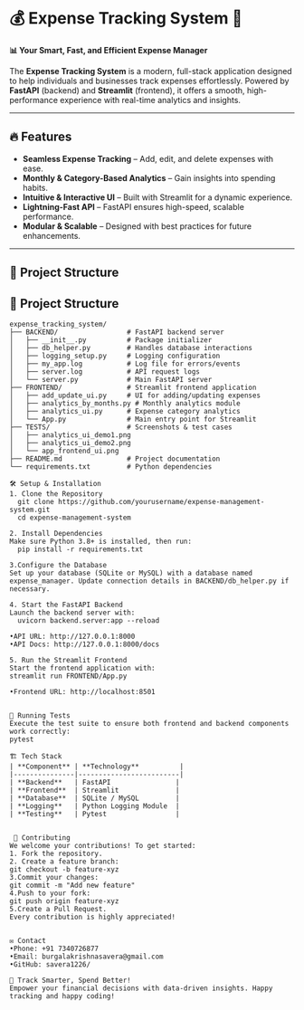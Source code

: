 # 💰 Expense Tracking System 🚀
**📊 Your Smart, Fast, and Efficient Expense Manager**

The **Expense Tracking System** is a modern, full-stack application designed to help individuals and businesses track expenses effortlessly. Powered by **FastAPI** (backend) and **Streamlit** (frontend), it offers a smooth, high-performance experience with real-time analytics and insights.

---

## 🔥 Features

- **Seamless Expense Tracking** – Add, edit, and delete expenses with ease.
- **Monthly & Category-Based Analytics** – Gain insights into spending habits.
- **Intuitive & Interactive UI** – Built with Streamlit for a dynamic experience.
- **Lightning-Fast API** – FastAPI ensures high-speed, scalable performance.
- **Modular & Scalable** – Designed with best practices for future enhancements.

---

## 📁 Project Structure

## 🚀 Project Structure

```plaintext
expense_tracking_system/
├── BACKEND/                 # FastAPI backend server
│   ├── __init__.py          # Package initializer
│   ├── db_helper.py         # Handles database interactions
│   ├── logging_setup.py     # Logging configuration
│   ├── my_app.log           # Log file for errors/events
│   ├── server.log           # API request logs
│   └── server.py            # Main FastAPI server
├── FRONTEND/                # Streamlit frontend application
│   ├── add_update_ui.py     # UI for adding/updating expenses
│   ├── analytics_by_months.py # Monthly analytics module
│   ├── analytics_ui.py      # Expense category analytics
│   └── App.py               # Main entry point for Streamlit
├── TESTS/                   # Screenshots & test cases
│   ├── analytics_ui_demo1.png
│   ├── analytics_ui_demo2.png
│   └── app_frontend_ui.png
├── README.md                # Project documentation
└── requirements.txt         # Python dependencies

🛠️ Setup & Installation
1. Clone the Repository
  git clone https://github.com/yourusername/expense-management-system.git
  cd expense-management-system

2. Install Dependencies
Make sure Python 3.8+ is installed, then run:
  pip install -r requirements.txt

3.Configure the Database
Set up your database (SQLite or MySQL) with a database named expense_manager. Update connection details in BACKEND/db_helper.py if necessary.

4. Start the FastAPI Backend
Launch the backend server with:
  uvicorn backend.server:app --reload

•API URL: http://127.0.0.1:8000
•API Docs: http://127.0.0.1:8000/docs

5. Run the Streamlit Frontend
Start the frontend application with:
streamlit run FRONTEND/App.py

•Frontend URL: http://localhost:8501


🧪 Running Tests
Execute the test suite to ensure both frontend and backend components work correctly:
pytest

🏗️ Tech Stack
| **Component** | **Technology**          |
|---------------|-------------------------|
| **Backend**   | FastAPI                |
| **Frontend**  | Streamlit              |
| **Database**  | SQLite / MySQL         |
| **Logging**   | Python Logging Module  |
| **Testing**   | Pytest                 |


 📢 Contributing
We welcome your contributions! To get started:
1. Fork the repository.
2. Create a feature branch:
git checkout -b feature-xyz
3.Commit your changes:
git commit -m "Add new feature"
4.Push to your fork:
git push origin feature-xyz
5.Create a Pull Request.
Every contribution is highly appreciated!


✉️ Contact
•Phone: +91 7340726877
•Email: burgalakrishnasavera@gmail.com
•GitHub: savera1226/

🚀 Track Smarter, Spend Better!
Empower your financial decisions with data-driven insights. Happy tracking and happy coding!

